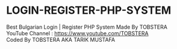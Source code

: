# LOGIN-REGISTER-PHP-SYSTEM
Best Bulgarian Login | Register PHP System Made By TOBSTERA
<br>YouTube Channel : https://www.youtube.com/TOBSTERA
<br>Coded By TOBSTERA AKA TARIK MUSTAFA 

 
 
